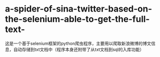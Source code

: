 # a-spider-of-sina-twitter-based-on-the-selenium-able-to-get-the-full-text-
这是一个基于selenium框架的python爬虫程序，主要用以爬取新浪微博的博文信息，自动存储到txt文档中（程序本身还附带了从txt文档到sql的入库功能）
